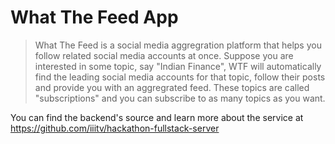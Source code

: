 # What The Feed App

> What The Feed is a social media aggregration platform that helps you follow related social media accounts at once. Suppose you are interested in some topic, say "Indian Finance", WTF will automatically find the leading social media accounts for that topic, follow their posts and provide you with an aggregrated feed. These topics are called "subscriptions" and you can subscribe to as many topics as you want.

You can find the backend's source and learn more about the service at https://github.com/iiitv/hackathon-fullstack-server
